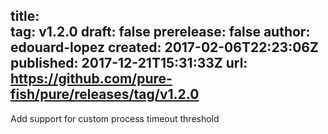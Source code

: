 title:	
tag:	v1.2.0
draft:	false
prerelease:	false
author:	edouard-lopez
created:	2017-02-06T22:23:06Z
published:	2017-12-21T15:31:33Z
url:	https://github.com/pure-fish/pure/releases/tag/v1.2.0
--
Add support for custom process timeout threshold
